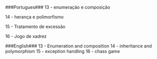 ###Portugues###
13 - enumeração e composição

14 - herança e polimorfismo

15 - Tratamento de excessão

16 - Jogo de xadrez

###English###
13 - Enumeration and composition
14 - inheritance and polymorphism
15 - exception handling
16 - chass game 
